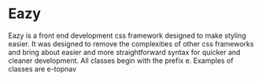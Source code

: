 # Eazy
Eazy is a front end development css framework designed to make styling easier. It was designed to remove the complexities of other css frameworks and bring about easier and more straightforward syntax for quicker and cleaner development. 
All classes begin with the prefix e. Examples of classes are e-topnav
